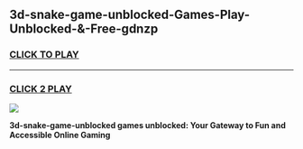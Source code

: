 
## 3d-snake-game-unblocked-Games-Play-Unblocked-&-Free-gdnzp
<h3>
<a href="https://premium76.site?title=3d-snake-game-unblocked&ref=24A">CLICK TO PLAY</a></h3>
<hr>

<h3>
<a href="https://premium76.site?title=3d-snake-game-unblocked&ref=24A">CLICK 2 PLAY</a>
  
</h3>

<a href="https://premium76.site?title=3d-snake-game-unblocked&ref=24A"><img src="https://clearcache.store/games.png"></a>


**3d-snake-game-unblocked games unblocked: Your Gateway to Fun and Accessible Online Gaming**
